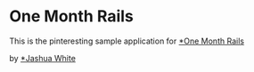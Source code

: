 # One Month Rails

This is the pinteresting sample application for [*One Month Rails](http://onemonthrails.com)

by [*Jashua White](http://www.jashuawhite.com)